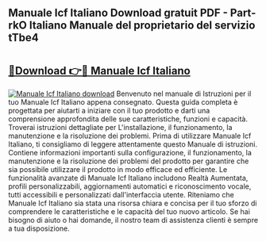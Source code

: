## Manuale Icf Italiano Download gratuit PDF - Part-rkO Italiano Manuale del proprietario del servizio tTbe4

# <h2><a href="http://df9rax.blite.top/?on=Manuale+Icf+Italiano">🔗Download 👉🔴 Manuale Icf Italiano</a></h2>

[![Manuale Icf Italiano download](https://i.imgur.com/lujVjoI.png)](http://df9rax.blite.top/?on=Manuale+Icf+Italiano)
Benvenuto nel manuale di Istruzioni per il tuo Manuale Icf Italiano appena consegnato. Questa guida completa è progettata per aiutarti a iniziare con il tuo prodotto e darti una comprensione approfondita delle sue caratteristiche, funzioni e capacità. Troverai istruzioni dettagliate per L'installazione, il funzionamento, la manutenzione e la risoluzione dei problemi. Prima di utilizzare Manuale Icf Italiano, ti consigliamo di leggere attentamente questo Manuale di istruzioni. Contiene informazioni importanti sulla configurazione, il funzionamento, la manutenzione e la risoluzione dei problemi del prodotto per garantire che sia possibile utilizzare il prodotto in modo efficace ed efficiente. Le funzionalità avanzate di Manuale Icf Italiano includono Realtà Aumentata, profili personalizzabili, aggiornamenti automatici e riconoscimento vocale, tutti accessibili e personalizzati dall'interfaccia utente. Riteniamo che Manuale Icf Italiano sia stata una risorsa chiara e concisa per il tuo sforzo di comprendere le caratteristiche e le capacità del tuo nuovo articolo. Se hai bisogno di aiuto o hai domande, il nostro team di assistenza clienti è sempre a tua disposizione.
